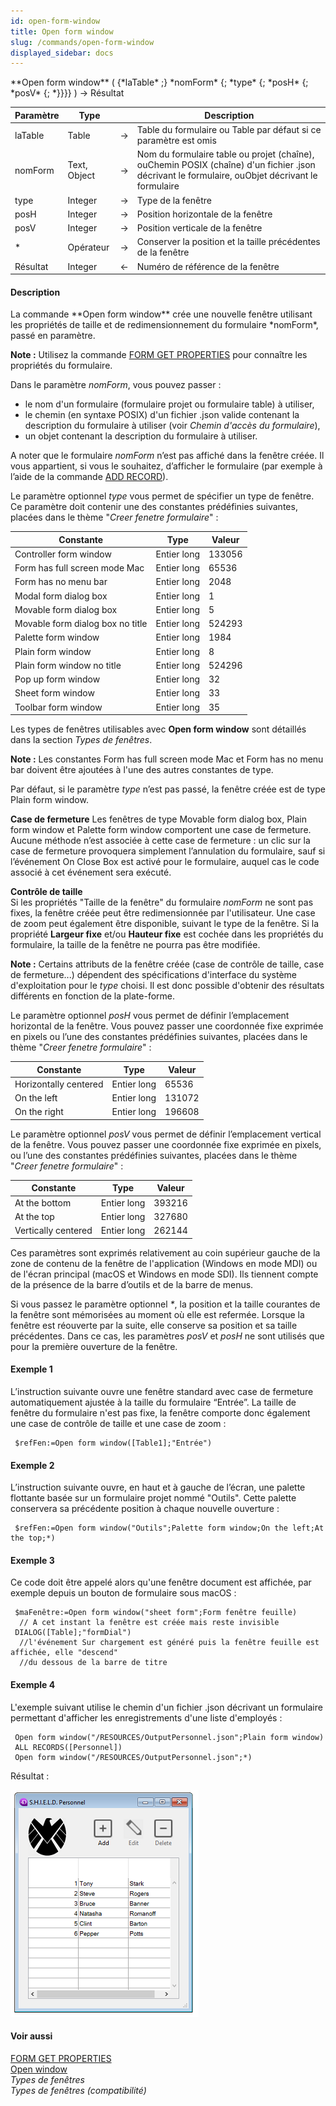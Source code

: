 ```yaml
---
id: open-form-window
title: Open form window
slug: /commands/open-form-window
displayed_sidebar: docs
---
```


<!--REF #_command_.Open form window.Syntax-->**Open form window** ( {*laTable* ;} *nomForm* {; *type* {; *posH* {; *posV* {; *}}}} ) -> Résultat<!-- END REF-->
<!--REF #_command_.Open form window.Params-->
| Paramètre | Type |  | Description |
| --- | --- | --- | --- |
| laTable | Table | &#8594;  | Table du formulaire ou Table par défaut si ce paramètre est omis |
| nomForm | Text, Object | &#8594;  | Nom du formulaire table ou projet (chaîne), ouChemin POSIX (chaîne) d'un fichier .json décrivant le formulaire, ouObjet décrivant le formulaire |
| type | Integer | &#8594;  | Type de la fenêtre |
| posH | Integer | &#8594;  | Position horizontale de la fenêtre |
| posV | Integer | &#8594;  | Position verticale de la fenêtre |
| * | Opérateur | &#8594;  | Conserver la position et la taille précédentes de la fenêtre |
| Résultat | Integer | &#8592; | Numéro de référence de la fenêtre |

<!-- END REF-->

#### Description 

<!--REF #_command_.Open form window.Summary-->La commande **Open form window** crée une nouvelle fenêtre utilisant les propriétés de taille et de redimensionnement du formulaire *nomForm*, passé en paramètre.<!-- END REF-->

**Note :** Utilisez la commande [FORM GET PROPERTIES](form-get-properties.md) pour connaître les propriétés du formulaire.

Dans le paramètre *nomForm*, vous pouvez passer :

* le nom d'un formulaire (formulaire projet ou formulaire table) à utiliser,
* le chemin (en syntaxe POSIX) d'un fichier .json valide contenant la description du formulaire à utiliser (voir *Chemin d'accès du formulaire*),
* un objet contenant la description du formulaire à utiliser.

A noter que le formulaire *nomForm* n’est pas affiché dans la fenêtre créée. Il vous appartient, si vous le souhaitez, d’afficher le formulaire (par exemple à l’aide de la commande [ADD RECORD](add-record.md)).

Le paramètre optionnel *type* vous permet de spécifier un type de fenêtre. Ce paramètre doit contenir une des constantes prédéfinies suivantes, placées dans le thème "*Creer fenetre formulaire*" :

| Constante                        | Type        | Valeur |
| -------------------------------- | ----------- | ------ |
| Controller form window           | Entier long | 133056 |
| Form has full screen mode Mac    | Entier long | 65536  |
| Form has no menu bar             | Entier long | 2048   |
| Modal form dialog box            | Entier long | 1      |
| Movable form dialog box          | Entier long | 5      |
| Movable form dialog box no title | Entier long | 524293 |
| Palette form window              | Entier long | 1984   |
| Plain form window                | Entier long | 8      |
| Plain form window no title       | Entier long | 524296 |
| Pop up form window               | Entier long | 32     |
| Sheet form window                | Entier long | 33     |
| Toolbar form window              | Entier long | 35     |

Les types de fenêtres utilisables avec **Open form window** sont détaillés dans la section *Types de fenêtres*.

**Note :** Les constantes Form has full screen mode Mac et Form has no menu bar doivent être ajoutées à l'une des autres constantes de type.

Par défaut, si le paramètre *type* n’est pas passé, la fenêtre créée est de type Plain form window. 

**Case de fermeture** 
Les fenêtres de type Movable form dialog box, Plain form window et Palette form window comportent une case de fermeture. Aucune méthode n’est associée à cette case de fermeture : un clic sur la case de fermeture provoquera simplement l’annulation du formulaire, sauf si l’événement On Close Box est activé pour le formulaire, auquel cas le code associé à cet événement sera exécuté.

**Contrôle de taille**  
Si les propriétés "Taille de la fenêtre" du formulaire *nomForm* ne sont pas fixes, la fenêtre créée peut être redimensionnée par l'utilisateur. Une case de zoom peut également être disponible, suivant le type de la fenêtre. Si la propriété **Largeur fixe** et/ou **Hauteur fixe** est cochée dans les propriétés du formulaire, la taille de la fenêtre ne pourra pas être modifiée.

**Note :** Certains attributs de la fenêtre créée (case de contrôle de taille, case de fermeture...) dépendent des spécifications d'interface du système d'exploitation pour le *type* choisi. Il est donc possible d'obtenir des résultats différents en fonction de la plate-forme.

Le paramètre optionnel *posH* vous permet de définir l’emplacement horizontal de la fenêtre. Vous pouvez passer une coordonnée fixe exprimée en pixels ou l’une des constantes prédéfinies suivantes, placées dans le thème "*Creer fenetre formulaire*" :  

| Constante             | Type        | Valeur |
| --------------------- | ----------- | ------ |
| Horizontally centered | Entier long | 65536  |
| On the left           | Entier long | 131072 |
| On the right          | Entier long | 196608 |

Le paramètre optionnel *posV* vous permet de définir l’emplacement vertical de la fenêtre. Vous pouvez passer une coordonnée fixe exprimée en pixels, ou l’une des constantes prédéfinies suivantes, placées dans le thème "*Creer fenetre formulaire*" :  

| Constante           | Type        | Valeur |
| ------------------- | ----------- | ------ |
| At the bottom       | Entier long | 393216 |
| At the top          | Entier long | 327680 |
| Vertically centered | Entier long | 262144 |

Ces paramètres sont exprimés relativement au coin supérieur gauche de la zone de contenu de la fenêtre de l'application (Windows en mode MDI) ou de l'écran principal (macOS et Windows en mode SDI). Ils tiennent compte de la présence de la barre d’outils et de la barre de menus.

Si vous passez le paramètre optionnel *\**, la position et la taille courantes de la fenêtre sont mémorisées au moment où elle est refermée. Lorsque la fenêtre est réouverte par la suite, elle conserve sa position et sa taille précédentes. Dans ce cas, les paramètres *posV* et *posH* ne sont utilisés que pour la première ouverture de la fenêtre.

#### Exemple 1 

L’instruction suivante ouvre une fenêtre standard avec case de fermeture automatiquement ajustée à la taille du formulaire “Entrée”. La taille de fenêtre du formulaire n'est pas fixe, la fenêtre comporte donc également une case de contrôle de taille et une case de zoom :

```4d
 $refFen:=Open form window([Table1];"Entrée")
```

#### Exemple 2 

L’instruction suivante ouvre, en haut et à gauche de l’écran, une palette flottante basée sur un formulaire projet nommé "Outils". Cette palette conservera sa précédente position à chaque nouvelle ouverture :

```4d
 $refFen:=Open form window("Outils";Palette form window;On the left;At the top;*)
```

#### Exemple 3 

Ce code doit être appelé alors qu'une fenêtre document est affichée, par exemple depuis un bouton de formulaire sous macOS :

```4d
 $maFenêtre:=Open form window("sheet form";Form fenêtre feuille)
  // A cet instant la fenêtre est créée mais reste invisible
 DIALOG([Table];"formDial")
  //l'événement Sur chargement est généré puis la fenêtre feuille est affichée, elle "descend"
  //du dessous de la barre de titre
```

#### Exemple 4 

L'exemple suivant utilise le chemin d'un fichier .json décrivant un formulaire permettant d'afficher les enregistrements d'une liste d'employés :

```4d
 Open form window("/RESOURCES/OutputPersonnel.json";Plain form window)
 ALL RECORDS([Personnel])
 Open form window("/RESOURCES/OutputPersonnel.json";*)
```

Résultat :

![](../assets/en/commands/pict3687439.en.png)

#### Voir aussi 

[FORM GET PROPERTIES](form-get-properties.md)  
[Open window](open-window.md)  
*Types de fenêtres*  
*Types de fenêtres (compatibilité)*  